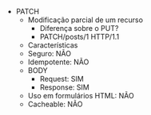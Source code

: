 - PATCH
    - Modificação parcial de um recurso
        - Diferença sobre o PUT?
        - PATCH/posts/1 HTTP/1.1
    - Características
    - Seguro: NÃO
    - Idempotente: NÃO
    - BODY
        - Request: SIM
        - Response: SIM
    - Uso em formulários HTML: NÃO
    - Cacheable: NÃO